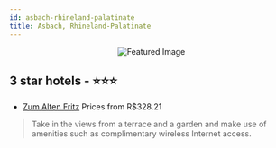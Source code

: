 ```yaml
---
id: asbach-rhineland-palatinate
title: Asbach, Rhineland-Palatinate
---
```


<center><img src="https://i.travelapi.com/hotels/27000000/26600000/26591700/26591620/90483416_z.jpg" alt="Featured Image" /></center>


##  3 star hotels - ⭐️⭐️⭐️

-    [Zum Alten Fritz](https://us.hurb.com/hotels/asbach/zum-alten-fritz-JNP-JP182168?cmp=18055) Prices from R$328.21
   > Take in the views from a terrace and a garden and make use of amenities such as complimentary wireless Internet access.
